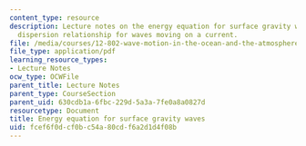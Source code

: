 ```yaml
---
content_type: resource
description: Lecture notes on the energy equation for surface gravity waves and the
  dispersion relationship for waves moving on a current.
file: /media/courses/12-802-wave-motion-in-the-ocean-and-the-atmosphere-spring-2008/fcef6f0dcf0bc54a80cdf6a2d1d4f08b_MIT12_802S08_lec04.pdf
file_type: application/pdf
learning_resource_types:
- Lecture Notes
ocw_type: OCWFile
parent_title: Lecture Notes
parent_type: CourseSection
parent_uid: 630cdb1a-6fbc-229d-5a3a-7fe0a8a0827d
resourcetype: Document
title: Energy equation for surface gravity waves
uid: fcef6f0d-cf0b-c54a-80cd-f6a2d1d4f08b
---
```


